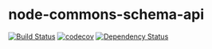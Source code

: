 
# node-commons-schema-api

[![Build Status](https://travis-ci.org/thinkbaer/node-commons-schema-api.svg?branch=master)](https://travis-ci.org/thinkbaer/node-commons-schema-api)
[![codecov](https://codecov.io/gh/thinkbaer/node-commons-schema-api/branch/master/graph/badge.svg)](https://codecov.io/gh/thinkbaer/node-commons-schema-api)
[![Dependency Status](https://david-dm.org/thinkbaer/node-commons-schema-api.svg)](https://david-dm.org/thinkbaer/node-commons-schema-api)
